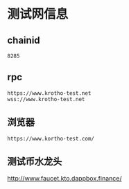 # 测试网信息

## chainid
```
8285
```
## rpc
```
https://www.krotho-test.net
wss://www.krotho-test.net
```



## 浏览器
```
https://www.kortho-test.com/
```

## 测试币水龙头
http://www.faucet.kto.dappbox.finance/

